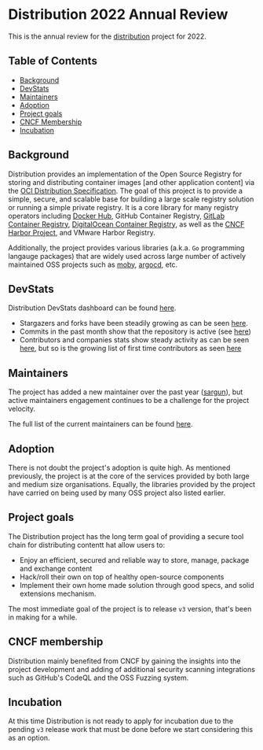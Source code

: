 # Distribution 2022 Annual Review

This is the annual review for the [distribution](https://github.com/distribution/distribution) project for 2022.

## Table of Contents

- [Background](#background)
- [DevStats](#devstats)
- [Maintainers](#maintainers)
- [Adoption](#adoption)
- [Project goals](#project-goals)
- [CNCF Membership](#cncf-membership)
- [Incubation](#incubation)

## Background

Distribution provides an implementation of the Open Source Registry for storing and distributing container images [and other application content] via the [OCI Distribution Specification](https://github.com/opencontainers/distribution-spec). The goal of this project is to provide a simple, secure, and scalable base for building a large scale registry solution or running a simple private registry. It is a core library for many registry operators including [Docker Hub](https://hub.docker.com/), GitHub Container Registry, [GitLab Container Registry](https://gitlab.com/gitlab-org/container-registry), [DigitalOcean Container Registry](https://www.digitalocean.com/products/container-registry), as well as the [CNCF Harbor Project](https://goharbor.io/), and VMware Harbor Registry.

Additionally, the project provides various libraries (a.k.a. `Go` programming langauge packages) that are widely used across large number of actively maintained OSS projects such as [moby](https://github.com/moby/moby/), [argocd](https://github.com/argoproj-labs), etc.

## DevStats

Distribution DevStats dashboard can be found [here](https://distribution.devstats.cncf.io/d/1/activity-repository-groups?orgId=1&var-period=d7&var-repogroups=All&from=now-2y&to=now).

* Stargazers and forks have been steadily growing as can be seen [here](https://distribution.devstats.cncf.io/d/3/stars-and-forks-by-repository?orgId=1).
* Commits in the past month show that the repository is active (see [here](https://distribution.devstats.cncf.io/d/1/activity-repository-groups?orgId=1&var-period=m&var-repogroups=All&from=now-6M&to=now))
* Contributors and companies stats show steady activity as can be seen [here](https://distribution.devstats.cncf.io/d/7/companies-contributing-in-repository-groups?orgId=1&var-period=d7&var-repogroup_name=All&from=now-1y&to=now), but so is the growing list of first time contributors as seen [here](https://distribution.devstats.cncf.io/d/52/new-contributors-table?orgId=1)

## Maintainers

The project has added a new maintainer over the past year ([sargun](https://github.com/sargun)), but active maintainers engagement continues to be a challenge for the project velocity.

The full list of the current maintainers can be found [here](https://github.com/distribution/distribution/blob/main/MAINTAINERS).

## Adoption

There is not doubt the project's adoption is quite high. As mentioned previously, the project is at the core of the services provided by both large and medium size organisations. Equally, the libraries provided by the project have carried on being used by many OSS project also listed earlier.

## Project goals

The Distribution project has the long term goal of providing a secure tool chain for distributing contentt hat allow users to:
* Enjoy an efficient, secured and reliable way to store, manage, package and exchange content
* Hack/roll their own on top of healthy open-source components
* Implement their own home made solution through good specs, and solid extensions mechanism.

The most immediate goal of the project is to release `v3` version, that's been in making for a while.

## CNCF membership

Distribution mainly benefited from CNCF by gaining the insights into the project development and adding of additional security scanning integrations such as GitHub's CodeQL and the OSS Fuzzing system.

## Incubation

At this time Distribution is not ready to apply for incubation due to the pending `v3` release work that must be done before we start considering this as an option.
